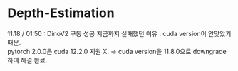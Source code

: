 # Depth-Estimation

11.18 / 01:50 : DinoV2 구동 성공  지금까지 실패했던 이유 : cuda version이 안맞았기 때문.  
pytorch 2.0.0은 cuda 12.2.0 지원 X.  -> cuda version을 11.8.0으로 downgrade하여 해결 완료.
